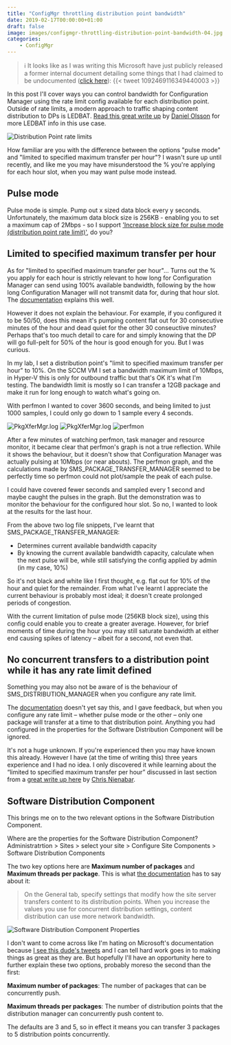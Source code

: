 ```yaml
---
title: "ConfigMgr throttling distribution point bandwidth"
date: 2019-02-17T00:00:00+01:00
draft: false
image: images/configmgr-throttling-distribution-point-bandwidth-04.jpg
categories:
    - ConfigMgr
---
```


> :information_source: It looks like as I was writing this Microsoft have just publicly released a former internal document detailing some things that I had claimed to be undocumented ([click here](https://support.microsoft.com/en-us/help/4482728/understand-troubleshoot-content-distribution-in-configuration-manager)):
> {{< tweet 1092469116349440003 >}}

In this post I'll cover ways you can control bandwidth for Configuration Manager using the rate limit config available for each distribution point. Outside of rate limits, a modern approach to traffic shaping content distribution to DPs is LEDBAT. [Read this great write up](https://deploymentresearch.com/Research/Post/657/LEDBAT-with-ConfigMgr-Pure-Love-By-Daniel-Olsson) by [Daniel Olsson](https://deploymentresearch.com/Research/Post/657/LEDBAT-with-ConfigMgr-Pure-Love-By-Daniel-Olsson) for more LEDBAT info in this use case.

![Distribution Point rate limits](images/configmgr-throttling-distribution-point-bandwidth-01.jpg)

How familiar are you with the difference between the options "pulse mode" and "limited to specified maximum transfer per hour"? I wasn't sure up until recently, and like me you may have misunderstood the % you're applying for each hour slot, when you may want pulse mode instead.

## Pulse mode

Pulse mode is simple. Pump out x sized data block every y seconds. Unfortunately, the maximum data block size is 256KB - enabling you to set a maximum cap of 2Mbps - so I support ['Increase block size for pulse mode (distribution point rate limit)'](https://configurationmanager.uservoice.com/forums/300492-ideas/suggestions/36773581-increase-block-size-for-pulse-mode-distribution-p), do you?

## Limited to specified maximum transfer per hour 

As for "limited to specified maximum transfer per hour"... Turns out the % you apply for each hour is strictly relevant to how long for Configuration Manager can send using 100% available bandwidth, following by the how long Configuration Manager will not transmit data for, during that hour slot. The [documentation](https://docs.microsoft.com/en-us/sccm/core/servers/deploy/configure/install-and-configure-distribution-points#bkmk_config-rate) explains this well.

However it does not explain the behaviour. For example, if you configured it to be 50/50, does this mean it's pumping content flat out for 30 consecutive minutes of the hour and dead quiet for the other 30 conseuctive minutes? Perhaps that's too much detail to care for and simply knowing that the DP will go full-pelt for 50% of the hour is good enough for you. But I was curious.

In my lab, I set a distribution point's "limit to specified maximum transfer per hour" to 10%. On the SCCM VM I set a bandwidth maximum limit of 10Mbps, in Hyper-V this is only for outbound traffic but that's OK it's what I'm testing. The bandwidth limit is mostly so I can transfer a 12GB package and make it run for long enough to watch what's going on. 

With perfmon I wanted to cover 3600 seconds, and being limited to just 1000 samples, I could only go down to 1 sample every 4 seconds. 

![PkgXferMgr.log](images/configmgr-throttling-distribution-point-bandwidth-02.jpg) ![PkgXferMgr.log](images/configmgr-throttling-distribution-point-bandwidth-03.jpg) ![perfmon](images/configmgr-throttling-distribution-point-bandwidth-04.jpg)

After a few minutes of watching perfmon, task manager and resource monitor, it became clear that perfmon's graph is not a true reflection. While it shows the behaviour, but it doesn't show that Configuration Manager was actually pulsing at 10Mbps (or near abouts). The perfmon graph, and the calculations made by
SMS_PACKAGE_TRANSFER_MANAGER seemed to be perfectly time so perfmon could not plot/sample the peak of each pulse.

I could have covered fewer seconds and sampled every 1 second and maybe caught the pulses in the graph. But the demonstration was to monitor the behaviour for the configured hour slot. So no, I wanted to look at the results for the last hour.

From the above two log file snippets, I've learnt that SMS_PACKAGE_TRANSFER_MANAGER:

- Determines current available bandwidth capacity
- By knowing the current available bandwidth capacity, calculate when the next pulse will be, while still satisfying the config applied by admin (in my case, 10%)

So it's not black and white like I first thought, e.g. flat out for 10% of the hour and quiet for the remainder. From what I've learnt I appreciate the current behaviour is probably most ideal; it doesn't create prolonged periods of congestion.

With the current limitation of pulse mode (256KB block size), using this config could enable you to create a greater average. However, for brief moments of time during the hour you may still saturate bandwidth at either end causing spikes of latency – albeit for a second, not even that.

## No concurrent transfers to a distribution point while it has any rate limit defined

Something you may also not be aware of is the behaviour of SMS_DISTRIBUTION_MANAGER when you configure any rate limit.

The [documentation](https://docs.microsoft.com/en-us/sccm/core/servers/deploy/configure/install-and-configure-distribution-points#bkmk_config-rate) doesn't yet say this, and I gave feedback, but when you configure any rate limit – whether pulse mode or the other – only one package will transfer at a time to that distribution point. Anything you had configured in the properties for the Software Distribution Component will be ignored.

It's not a huge unknown. If you're experienced then you may have known this already. However I have
(at the time of writing this) three years experience and I had no idea. I only discovered it while learning about the “limited to specified maximum transfer per hour” discussed in last section from a [great write up here](https://www.experts-exchange.com/articles/12177/SCCM-2012-How-Rate-Limiting-Pulse-Mode-saved-the-day.html) by [Chris Nienabar](https://twitter.com/sccmcanuck).

## Software Distribution Component

This brings me on to the two relevant options in the Software Distribution Component.

Where are the properties for the Software Distribution Component? Administratrtion > Sites > select your site > Configure Site Components > Software Distribution Components

The two key options here are **Maximum number of packages** and **Maximum threads per package**. This is what [the documentation](https://docs.microsoft.com/en-us/sccm/core/servers/deploy/configure/site-components#software-distribution) has to say about it:

> On the General tab, specify settings that modify how the site server transfers content to its distribution points. When you increase the values you use for concurrent distribution settings, content distribution can use more network bandwidth.

![Software Distribution Component Properties](images/configmgr-throttling-distribution-point-bandwidth-05.jpg)

I don't want to come across like I'm hating on Microsoft's documentation because [I see this dude's tweets](https://twitter.com/AaronCzechowski) and I can tell hard work goes in to making things as great as they are. But hopefully I'll have an opportunity here to further explain these two options, probably moreso the second than the first:

**Maximum number of packages**: The number of packages that can be concurrently push.

**Maximum threads per packages**: The number of distribution points that the distribution manager can concurrently push content to.

The defaults are 3 and 5, so in effect it means you can transfer 3 packages to 5 distribution points concurrently.
